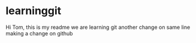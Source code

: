 # learninggit

Hi Tom, this is my readme
we are learning git
another change on same line
making a change on github
